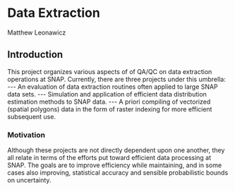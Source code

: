 # Data Extraction
Matthew Leonawicz  

## Introduction
This project organizes various aspects of of QA/QC on data extraction operations at SNAP.
Currently, there are three projects under this umbrella:
--- An evaluation of data extraction routines often applied to large SNAP data sets.
--- Simulation and application of efficient data distribution estimation methods to SNAP data.
--- A priori compiling of vectorized (spatial polygons) data in the form of raster indexing for more efficient subsequent use.

### Motivation
Although these projects are not directly dependent upon one another, they all relate in terms of the efforts put toward efficient data processing at SNAP.
The goals are to improve efficiency while maintaining, and in some cases also improving, statistical accuracy and sensible probabilistic bounds on uncertainty.
